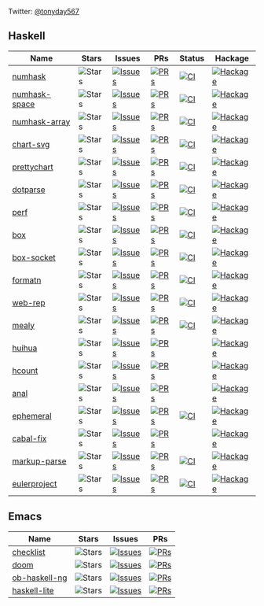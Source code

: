 Twitter: [@tonyday567](https://twitter.com/tonyday567)

## Haskell

| Name       | Stars  | Issues | PRs    | Status   | Hackage  |
| ---------- | ------ | ------ | ------ | -------- | -------- |
|[numhask](https://github.com/tonyday567/numhask) |![Stars](https://img.shields.io/github/stars/tonyday567/numhask?style=social) | [![Issues](https://img.shields.io/github/issues/tonyday567/numhask?label=%22%22)](https://github.com/tonyday567/numhask/issues) | [![PRs](https://img.shields.io/github/issues-pr/tonyday567/numhask?label=%22%22)](https://github.com/tonyday567/numhask/pulls) | [![CI](https://github.com/tonyday567/numhask/workflows/haskell-ci/badge.svg)](https://github.com/tonyday567/numhask/actions) | [![Hackage](https://img.shields.io/hackage/v/numhask.svg?label=%22%22)](https://hackage.haskell.org/package/numhask)|
|[numhask-space](https://github.com/tonyday567/numhask-space) |![Stars](https://img.shields.io/github/stars/tonyday567/numhask-space?style=social) | [![Issues](https://img.shields.io/github/issues/tonyday567/numhask-space?label=%22%22)](https://github.com/tonyday567/numhask-space/issues) | [![PRs](https://img.shields.io/github/issues-pr/tonyday567/numhask-space?label=%22%22)](https://github.com/tonyday567/numhask-space/pulls) | [![CI](https://github.com/tonyday567/numhask-space/workflows/haskell-ci/badge.svg)](https://github.com/tonyday567/numhask-space/actions) | [![Hackage](https://img.shields.io/hackage/v/numhask-space.svg?label=%22%22)](https://hackage.haskell.org/package/numhask-space)|
|[numhask-array](https://github.com/tonyday567/numhask-array) |![Stars](https://img.shields.io/github/stars/tonyday567/numhask-array?style=social) | [![Issues](https://img.shields.io/github/issues/tonyday567/numhask-array?label=%22%22)](https://github.com/tonyday567/numhask-array/issues) | [![PRs](https://img.shields.io/github/issues-pr/tonyday567/numhask-array?label=%22%22)](https://github.com/tonyday567/numhask-array/pulls) | [![CI](https://github.com/tonyday567/numhask-array/workflows/haskell-ci/badge.svg)](https://github.com/tonyday567/numhask-array/actions) | [![Hackage](https://img.shields.io/hackage/v/numhask-array.svg?label=%22%22)](https://hackage.haskell.org/package/numhask-array)|
|[chart-svg](https://github.com/tonyday567/chart-svg) |![Stars](https://img.shields.io/github/stars/tonyday567/chart-svg?style=social) | [![Issues](https://img.shields.io/github/issues/tonyday567/chart-svg?label=%22%22)](https://github.com/tonyday567/chart-svg/issues) | [![PRs](https://img.shields.io/github/issues-pr/tonyday567/chart-svg?label=%22%22)](https://github.com/tonyday567/chart-svg/pulls) | [![CI](https://github.com/tonyday567/chart-svg/workflows/haskell-ci/badge.svg)](https://github.com/tonyday567/chart-svg/actions) | [![Hackage](https://img.shields.io/hackage/v/chart-svg.svg?label=%22%22)](https://hackage.haskell.org/package/chart-svg)|
|[prettychart](https://github.com/tonyday567/prettychart) |![Stars](https://img.shields.io/github/stars/tonyday567/prettychart?style=social) | [![Issues](https://img.shields.io/github/issues/tonyday567/prettychart?label=%22%22)](https://github.com/tonyday567/prettychart/issues) | [![PRs](https://img.shields.io/github/issues-pr/tonyday567/prettychart?label=%22%22)](https://github.com/tonyday567/prettychart/pulls) | [![CI](https://github.com/tonyday567/prettychart/workflows/haskell-ci/badge.svg)](https://github.com/tonyday567/prettychart/actions) | [![Hackage](https://img.shields.io/hackage/v/prettychart.svg?label=%22%22)](https://hackage.haskell.org/package/prettychart)|
|[dotparse](https://github.com/tonyday567/dotparse) |![Stars](https://img.shields.io/github/stars/tonyday567/dotparse?style=social) | [![Issues](https://img.shields.io/github/issues/tonyday567/dotparse?label=%22%22)](https://github.com/tonyday567/dotparse/issues) | [![PRs](https://img.shields.io/github/issues-pr/tonyday567/dotparse?label=%22%22)](https://github.com/tonyday567/dotparse/pulls) | [![CI](https://github.com/tonyday567/dotparse/workflows/haskell-ci/badge.svg)](https://github.com/tonyday567/dotparse/actions) | [![Hackage](https://img.shields.io/hackage/v/dotparse.svg?label=%22%22)](https://hackage.haskell.org/package/dotparse)|
|[perf](https://github.com/tonyday567/perf) |![Stars](https://img.shields.io/github/stars/tonyday567/perf?style=social) | [![Issues](https://img.shields.io/github/issues/tonyday567/perf?label=%22%22)](https://github.com/tonyday567/perf/issues) | [![PRs](https://img.shields.io/github/issues-pr/tonyday567/perf?label=%22%22)](https://github.com/tonyday567/perf/pulls) | [![CI](https://github.com/tonyday567/perf/workflows/haskell-ci/badge.svg)](https://github.com/tonyday567/perf/actions) | [![Hackage](https://img.shields.io/hackage/v/perf.svg?label=%22%22)](https://hackage.haskell.org/package/perf)|
|[box](https://github.com/tonyday567/box) |![Stars](https://img.shields.io/github/stars/tonyday567/box?style=social) | [![Issues](https://img.shields.io/github/issues/tonyday567/box?label=%22%22)](https://github.com/tonyday567/box/issues) | [![PRs](https://img.shields.io/github/issues-pr/tonyday567/box?label=%22%22)](https://github.com/tonyday567/box/pulls) | [![CI](https://github.com/tonyday567/box/workflows/haskell-ci/badge.svg)](https://github.com/tonyday567/box/actions) | [![Hackage](https://img.shields.io/hackage/v/box.svg?label=%22%22)](https://hackage.haskell.org/package/box)|
|[box-socket](https://github.com/tonyday567/box-socket) |![Stars](https://img.shields.io/github/stars/tonyday567/box-socket?style=social) | [![Issues](https://img.shields.io/github/issues/tonyday567/box-socket?label=%22%22)](https://github.com/tonyday567/box-socket/issues) | [![PRs](https://img.shields.io/github/issues-pr/tonyday567/box-socket?label=%22%22)](https://github.com/tonyday567/box-socket/pulls) | [![CI](https://github.com/tonyday567/box-socket/workflows/haskell-ci/badge.svg)](https://github.com/tonyday567/box-socket/actions) | [![Hackage](https://img.shields.io/hackage/v/box-socket.svg?label=%22%22)](https://hackage.haskell.org/package/box-socket)|
|[formatn](https://github.com/tonyday567/formatn) |![Stars](https://img.shields.io/github/stars/tonyday567/formatn?style=social) | [![Issues](https://img.shields.io/github/issues/tonyday567/formatn?label=%22%22)](https://github.com/tonyday567/formatn/issues) | [![PRs](https://img.shields.io/github/issues-pr/tonyday567/formatn?label=%22%22)](https://github.com/tonyday567/formatn/pulls) | [![CI](https://github.com/tonyday567/formatn/workflows/haskell-ci/badge.svg)](https://github.com/tonyday567/formatn/actions) | [![Hackage](https://img.shields.io/hackage/v/formatn.svg?label=%22%22)](https://hackage.haskell.org/package/formatn)|
|[web-rep](https://github.com/tonyday567/web-rep) |![Stars](https://img.shields.io/github/stars/tonyday567/web-rep?style=social) | [![Issues](https://img.shields.io/github/issues/tonyday567/web-rep?label=%22%22)](https://github.com/tonyday567/web-rep/issues) | [![PRs](https://img.shields.io/github/issues-pr/tonyday567/web-rep?label=%22%22)](https://github.com/tonyday567/web-rep/pulls) | [![CI](https://github.com/tonyday567/web-rep/workflows/haskell-ci/badge.svg)](https://github.com/tonyday567/web-rep/actions) | [![Hackage](https://img.shields.io/hackage/v/web-rep.svg?label=%22%22)](https://hackage.haskell.org/package/web-rep)|
|[mealy](https://github.com/tonyday567/mealy) |![Stars](https://img.shields.io/github/stars/tonyday567/mealy?style=social) | [![Issues](https://img.shields.io/github/issues/tonyday567/mealy?label=%22%22)](https://github.com/tonyday567/mealy/issues) | [![PRs](https://img.shields.io/github/issues-pr/tonyday567/mealy?label=%22%22)](https://github.com/tonyday567/mealy/pulls) | [![CI](https://github.com/tonyday567/mealy/workflows/haskell-ci/badge.svg)](https://github.com/tonyday567/mealy/actions) | [![Hackage](https://img.shields.io/hackage/v/mealy.svg?label=%22%22)](https://hackage.haskell.org/package/mealy)|
|[huihua](https://github.com/tonyday567/huihua) |![Stars](https://img.shields.io/github/stars/tonyday567/huihua?style=social) | [![Issues](https://img.shields.io/github/issues/tonyday567/huihua?label=%22%22)](https://github.com/tonyday567/huihua/issues) | [![PRs](https://img.shields.io/github/issues-pr/tonyday567/huihua?label=%22%22)](https://github.com/tonyday567/huihua/pulls) |  | [![Hackage](https://img.shields.io/hackage/v/huihua.svg?label=%22%22)](https://hackage.haskell.org/package/huihua)|
|[hcount](https://github.com/tonyday567/hcount) |![Stars](https://img.shields.io/github/stars/tonyday567/hcount?style=social) | [![Issues](https://img.shields.io/github/issues/tonyday567/hcount?label=%22%22)](https://github.com/tonyday567/hcount/issues) | [![PRs](https://img.shields.io/github/issues-pr/tonyday567/hcount?label=%22%22)](https://github.com/tonyday567/hcount/pulls) |  | [![Hackage](https://img.shields.io/hackage/v/hcount.svg?label=%22%22)](https://hackage.haskell.org/package/hcount)|
|[anal](https://github.com/tonyday567/anal) |![Stars](https://img.shields.io/github/stars/tonyday567/anal?style=social) | [![Issues](https://img.shields.io/github/issues/tonyday567/anal?label=%22%22)](https://github.com/tonyday567/anal/issues) | [![PRs](https://img.shields.io/github/issues-pr/tonyday567/anal?label=%22%22)](https://github.com/tonyday567/anal/pulls) |  | [![Hackage](https://img.shields.io/hackage/v/anal.svg?label=%22%22)](https://hackage.haskell.org/package/anal)|
|[ephemeral](https://github.com/tonyday567/ephemeral) |![Stars](https://img.shields.io/github/stars/tonyday567/ephemeral?style=social) | [![Issues](https://img.shields.io/github/issues/tonyday567/ephemeral?label=%22%22)](https://github.com/tonyday567/ephemeral/issues) | [![PRs](https://img.shields.io/github/issues-pr/tonyday567/ephemeral?label=%22%22)](https://github.com/tonyday567/ephemeral/pulls) | [![CI](https://github.com/tonyday567/ephemeral/workflows/haskell-ci/badge.svg)](https://github.com/tonyday567/ephemeral/actions) | [![Hackage](https://img.shields.io/hackage/v/ephemeral.svg?label=%22%22)](https://hackage.haskell.org/package/ephemeral)|
|[cabal-fix](https://github.com/tonyday567/cabal-fix) |![Stars](https://img.shields.io/github/stars/tonyday567/cabal-fix?style=social) | [![Issues](https://img.shields.io/github/issues/tonyday567/cabal-fix?label=%22%22)](https://github.com/tonyday567/cabal-fix/issues) | [![PRs](https://img.shields.io/github/issues-pr/tonyday567/cabal-fix?label=%22%22)](https://github.com/tonyday567/cabal-fix/pulls) |  | [![Hackage](https://img.shields.io/hackage/v/cabal-fix.svg?label=%22%22)](https://hackage.haskell.org/package/cabal-fix)|
|[markup-parse](https://github.com/tonyday567/markup-parse) |![Stars](https://img.shields.io/github/stars/tonyday567/markup-parse?style=social) | [![Issues](https://img.shields.io/github/issues/tonyday567/markup-parse?label=%22%22)](https://github.com/tonyday567/markup-parse/issues) | [![PRs](https://img.shields.io/github/issues-pr/tonyday567/markup-parse?label=%22%22)](https://github.com/tonyday567/markup-parse/pulls) | [![CI](https://github.com/tonyday567/markup-parse/workflows/haskell-ci/badge.svg)](https://github.com/tonyday567/markup-parse/actions) | [![Hackage](https://img.shields.io/hackage/v/markup-parse.svg?label=%22%22)](https://hackage.haskell.org/package/markup-parse)|
|[eulerproject](https://github.com/tonyday567/eulerproject) |![Stars](https://img.shields.io/github/stars/tonyday567/eulerproject?style=social) | [![Issues](https://img.shields.io/github/issues/tonyday567/eulerproject?label=%22%22)](https://github.com/tonyday567/eulerproject/issues) | [![PRs](https://img.shields.io/github/issues-pr/tonyday567/eulerproject?label=%22%22)](https://github.com/tonyday567/eulerproject/pulls) | [![CI](https://github.com/tonyday567/eulerproject/workflows/haskell-ci/badge.svg)](https://github.com/tonyday567/eulerproject/actions) | [![Hackage](https://img.shields.io/hackage/v/eulerproject.svg?label=%22%22)](https://hackage.haskell.org/package/eulerproject)|


## Emacs

| Name       | Stars  | Issues | PRs    |
| ---------- | ------ | ------ | ------ |
|[checklist](https://github.com/tonyday567/checklist) |![Stars](https://img.shields.io/github/stars/tonyday567/checklist?style=social) | [![Issues](https://img.shields.io/github/issues/tonyday567/checklist?label=%22%22)](https://github.com/tonyday567/checklist/issues) | [![PRs](https://img.shields.io/github/issues-pr/tonyday567/checklist?label=%22%22)](https://github.com/tonyday567/checklist/pulls) |
|[doom](https://github.com/tonyday567/doom) |![Stars](https://img.shields.io/github/stars/tonyday567/doom?style=social) | [![Issues](https://img.shields.io/github/issues/tonyday567/doom?label=%22%22)](https://github.com/tonyday567/doom/issues) | [![PRs](https://img.shields.io/github/issues-pr/tonyday567/doom?label=%22%22)](https://github.com/tonyday567/doom/pulls) |
|[ob-haskell-ng](https://github.com/tonyday567/ob-haskell-ng) |![Stars](https://img.shields.io/github/stars/tonyday567/ob-haskell-ng?style=social) | [![Issues](https://img.shields.io/github/issues/tonyday567/ob-haskell-ng?label=%22%22)](https://github.com/tonyday567/ob-haskell-ng/issues) | [![PRs](https://img.shields.io/github/issues-pr/tonyday567/ob-haskell-ng?label=%22%22)](https://github.com/tonyday567/ob-haskell-ng/pulls) |
|[haskell-lite](https://github.com/tonyday567/haskell-lite) |![Stars](https://img.shields.io/github/stars/tonyday567/haskell-lite?style=social) | [![Issues](https://img.shields.io/github/issues/tonyday567/haskell-lite?label=%22%22)](https://github.com/tonyday567/haskell-lite/issues) | [![PRs](https://img.shields.io/github/issues-pr/tonyday567/haskell-lite?label=%22%22)](https://github.com/tonyday567/haskell-lite/pulls) |
